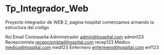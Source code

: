# Tp_Integrador_Web
Proyecto integrador de WEB 2, pagina hospital
comenzamos armando la estructura del codigo









Rol	        Email	    Contraseña
Administrador	admin@hospital.com	            admin123
Recepcionista	recepcionista@hospital.com	    recep123
Médico	        medico@hospital.com	            med123
Enfermero	    enfermero@hospital.com	        enf123